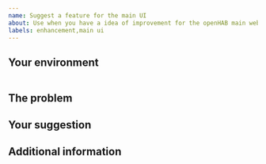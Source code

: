 ```yaml
---
name: Suggest a feature for the main UI
about: Use when you have a idea of improvement for the openHAB main web UI.
labels: enhancement,main ui
---
```


<!--
Please DO NOT ERASE this template, but fill in the details as requested. This will ensure your issue is properly considered. If not, we reserve the right to close it without further action.
-->

## Your environment

<!--
As an admin, in the main UI, choose *Help & About* on the left sidebar, expand *Technical information* and click on *View details*, then click *Copy* and paste the results here. You may omit information that is not pertinent to this issue if you feel it's divulging information you'd like not to share.
-->

```yaml

```

## The problem

<!--
Describe the issue you're having. In most cases it is appreciated to share screenshots or even animated GIFs of your issue.
To make animated GIFs we recommend:
* On Windows: ShareX - https://getsharex.com/
* On macOS: Giphy Capture - https://giphy.com/apps/giphycapture
* On Linux: peek - https://github.com/phw/peek#about
-->

## Your suggestion

<!--
Describe what your idea is for solving the problem above.
-->

## Additional information

<!--
Provide any information not pertinent in the above sections that you'd like to share.
-->
